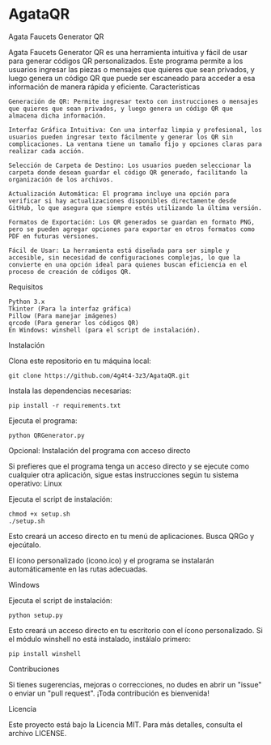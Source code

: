 # AgataQR
Agata Faucets Generator QR

Agata Faucets Generator QR es una herramienta intuitiva y fácil de usar para generar códigos QR personalizados. Este programa permite a los usuarios ingresar las piezas o mensajes que quieres que sean privados, y luego genera un código QR que puede ser escaneado para acceder a esa información de manera rápida y eficiente.
Características

    Generación de QR: Permite ingresar texto con instrucciones o mensajes que quieres que sean privados, y luego genera un código QR que almacena dicha información.

    Interfaz Gráfica Intuitiva: Con una interfaz limpia y profesional, los usuarios pueden ingresar texto fácilmente y generar los QR sin complicaciones. La ventana tiene un tamaño fijo y opciones claras para realizar cada acción.

    Selección de Carpeta de Destino: Los usuarios pueden seleccionar la carpeta donde desean guardar el código QR generado, facilitando la organización de los archivos.

    Actualización Automática: El programa incluye una opción para verificar si hay actualizaciones disponibles directamente desde GitHub, lo que asegura que siempre estés utilizando la última versión.

    Formatos de Exportación: Los QR generados se guardan en formato PNG, pero se pueden agregar opciones para exportar en otros formatos como PDF en futuras versiones.

    Fácil de Usar: La herramienta está diseñada para ser simple y accesible, sin necesidad de configuraciones complejas, lo que la convierte en una opción ideal para quienes buscan eficiencia en el proceso de creación de códigos QR.

Requisitos

    Python 3.x
    Tkinter (Para la interfaz gráfica)
    Pillow (Para manejar imágenes)
    qrcode (Para generar los códigos QR)
    En Windows: winshell (para el script de instalación).

Instalación

Clona este repositorio en tu máquina local:

    git clone https://github.com/4g4t4-3z3/AgataQR.git

Instala las dependencias necesarias:

    pip install -r requirements.txt

Ejecuta el programa:

    python QRGenerator.py

Opcional: Instalación del programa con acceso directo

Si prefieres que el programa tenga un acceso directo y se ejecute como cualquier otra aplicación, sigue estas instrucciones según tu sistema operativo:
Linux

Ejecuta el script de instalación:

    chmod +x setup.sh
    ./setup.sh

Esto creará un acceso directo en tu menú de aplicaciones. Busca QRGo y ejecútalo.

El ícono personalizado (icono.ico) y el programa se instalarán automáticamente en las rutas adecuadas.

Windows

Ejecuta el script de instalación:

    python setup.py

Esto creará un acceso directo en tu escritorio con el ícono personalizado.
Si el módulo winshell no está instalado, instálalo primero:

    pip install winshell



Contribuciones

Si tienes sugerencias, mejoras o correcciones, no dudes en abrir un "issue" o enviar un "pull request". ¡Toda contribución es bienvenida!

Licencia

Este proyecto está bajo la Licencia MIT. Para más detalles, consulta el archivo LICENSE.
